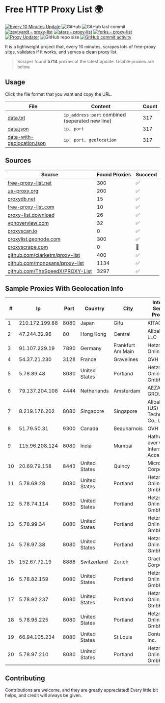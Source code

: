 
# Free HTTP Proxy List 🌍

[![Every 10 Minutes Update](https://github.com/mertguvencli/http-proxy-list/actions/workflows/main.yml/badge.svg?branch=main)](https://github.com/mertguvencli/http-proxy-list/actions/workflows/main.yml)
![GitHub](https://img.shields.io/github/license/mertguvencli/http-proxy-list)
![GitHub last commit](https://img.shields.io/github/last-commit/mertguvencli/http-proxy-list)
[![zevtyardt - proxy-list](https://img.shields.io/static/v1?label=zevtyardt&message=proxy-list&color=blue&logo=github)](https://github.com/zevtyardt/proxy-list "Go to GitHub repo")
[![stars - proxy-list](https://img.shields.io/github/stars/zevtyardt/proxy-list?style=social)](https://github.com/zevtyardt/proxy-list)
[![forks - proxy-list](https://img.shields.io/github/forks/zevtyardt/proxy-list?style=social)](https://github.com/zevtyardt/proxy-list)
[![Proxy Updater](https://github.com/zevtyardt/proxy-list/workflows/Proxy%20Updater/badge.svg)](https://github.com/zevtyardt/proxy-list/actions?query=workflow:"Proxy+Updater")
![GitHub repo size](https://img.shields.io/github/repo-size/zevtyardt/proxy-list)
[![GitHub commit activity](https://img.shields.io/github/commit-activity/m/zevtyardt/proxy-list?logo=commits)](https://github.com/zevtyardt/proxy-list/commits/main)

It is a lightweight project that, every 10 minutes, scrapes lots of free-proxy sites, validates if it works, and serves a clean proxy list.

> Scraper found **5714** proxies at the latest update. Usable proxies are below.

## Usage

Click the file format that you want and copy the URL.

|File|Content|Count|
|----|-------|-----|
|[data.txt](https://raw.githubusercontent.com/mertguvencli/http-proxy-list/main/proxy-list/data.txt)|`ip_address:port` combined (seperated new line)|317|
|[data.json](https://raw.githubusercontent.com/mertguvencli/http-proxy-list/main/proxy-list/data.json)|`ip, port`|317|
|[data-with-geolocation.json](https://raw.githubusercontent.com/mertguvencli/http-proxy-list/main/proxy-list/data-with-geolocation.json)|`ip, port, geolocation`|317|

## Sources

|Source|Found Proxies|Succeed|
|------|-------------|-------|
|[free-proxy-list.net](https://free-proxy-list.net)|300|✅|
|[us-proxy.org](https://www.us-proxy.org)|200|✅|
|[proxydb.net](http://proxydb.net)|15|✅|
|[free-proxy-list.com](https://free-proxy-list.com/?page=&port=&type%5B%5D=http&type%5B%5D=https&up_time=0&search=Search)|10|✅|
|[proxy-list.download](https://www.proxy-list.download/HTTP)|26|✅|
|[vpnoverview.com](https://vpnoverview.com/privacy/anonymous-browsing/free-proxy-servers)|32|✅|
|[proxyscan.io](https://www.proxyscan.io)|0|✅|
|[proxylist.geonode.com](https://proxylist.geonode.com/api/proxy-list?limit=300&page=1&sort_by=lastChecked&sort_type=desc&protocols=http,https)|300|✅|
|[proxyscrape.com](https://api.proxyscrape.com/v2/?request=displayproxies&protocol=http&timeout=10000&country=all&ssl=all&anonymity=all)|0|🚫|
|[github.com/clarketm/proxy-list](https://raw.githubusercontent.com/clarketm/proxy-list/master/proxy-list-raw.txt)|400|✅|
|[github.com/monosans/proxy-list](https://raw.githubusercontent.com/monosans/proxy-list/main/proxies/http.txt)|1134|✅|
|[github.com/TheSpeedX/PROXY-List](https://raw.githubusercontent.com/TheSpeedX/PROXY-List/master/http.txt)|3297|✅|


## Sample Proxies With Geolocation Info

|#|Ip|Port|Country|City|Internet Service Provider|
|-|--|----|-------|----|-------------------------|
|1|210.172.199.88|8080|Japan|Gifu|KITAGATA|
|2|47.244.32.96|80|Hong Kong|Central|Alibaba.com LLC|
|3|91.107.229.19|7890|Germany|Frankfurt Am Main|Hetzner Online AG|
|4|54.37.21.230|3128|France|Gravelines|OVH SAS|
|5|5.78.89.48|8080|United States|Portland|Hetzner Online GmbH|
|6|79.137.204.108|4444|Netherlands|Amsterdam|AEZA GROUP Ltd|
|7|8.219.176.202|8080|Singapore|Singapore|Alibaba (US) Technology Co., Ltd.|
|8|51.79.50.31|9300|Canada|Beauharnois|OVH SAS|
|9|115.96.208.124|8080|India|Mumbai|Hathway IP over Cable Internet Access|
|10|20.69.79.158|8443|United States|Quincy|Microsoft Corporation|
|11|5.78.69.28|8080|United States|Portland|Hetzner Online GmbH|
|12|5.78.74.114|8080|United States|Portland|Hetzner Online GmbH|
|13|5.78.99.34|8080|United States|Portland|Hetzner Online GmbH|
|14|5.78.97.38|8080|United States|Portland|Hetzner Online GmbH|
|15|152.67.72.19|8888|Switzerland|Zurich|Oracle Corporation|
|16|5.78.82.159|8080|United States|Portland|Hetzner Online GmbH|
|17|5.78.92.237|8080|United States|Portland|Hetzner Online GmbH|
|18|5.78.95.225|8080|United States|Portland|Hetzner Online GmbH|
|19|66.94.105.234|8080|United States|St Louis|Contabo Inc.|
|20|5.78.97.210|8080|United States|Portland|Hetzner Online GmbH|



## Contributing

Contributions are welcome, and they are greatly appreciated! Every
little bit helps, and credit will always be given.

